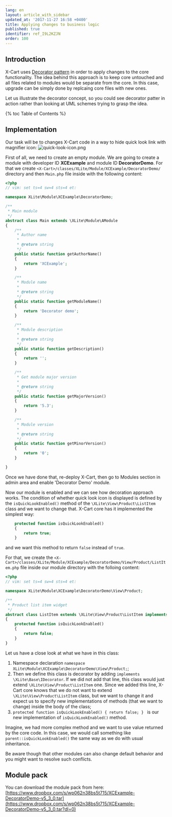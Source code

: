 ```yaml
---
lang: en
layout: article_with_sidebar
updated_at: '2017-11-27 16:58 +0400'
title: Applying changes to business logic
published: true
identifier: ref_I9L2KZJN
order: 100
---
```

## Introduction

X-Cart uses [Decorator pattern](https://en.wikipedia.org/wiki/Decorator_pattern) in order to apply changes to the core functionality. The idea behind this approach is to keep core untouched and all files related to modules would be separate from the core. In this case, upgrade can be simply done by replcaing core files with new ones.

Let us illustrate the decorator concept, so you could see decorator patter in action rather than looking at UML schemes trying to grasp the idea.

{% toc Table of Contents %}

## Implementation

Our task will be to changes X-Cart code in a way to hide quick look link with magnifier icon:
![quick-look-icon.png]({{site.baseurl}}/attachments/ref_I9L2KZJN/quick-look-icon.png)

First of all, we need to create an empty module. We are going to create a module with developer ID **XCExample** and module ID **DecoratorDemo**. For that we create `<X-Cart>/classes/XLite/Module/XCExample/DecoratorDemo/` directory and then `Main.php` file inside with the following content:

```php
<?php
// vim: set ts=4 sw=4 sts=4 et:

namespace XLite\Module\XCExample\DecoratorDemo;

/**
 * Main module
 */
abstract class Main extends \XLite\Module\AModule
{
    /**
     * Author name
     *
     * @return string
     */
    public static function getAuthorName()
    {
        return 'XCExample';
    }

    /**
     * Module name
     *
     * @return string
     */
    public static function getModuleName()
    {
        return 'Decorator demo';
    }

    /**
     * Module description
     *
     * @return string
     */
    public static function getDescription()
    {
        return '';
    }

    /**
     * Get module major version
     *
     * @return string
     */
    public static function getMajorVersion()
    {
        return '5.3';
    }

    /**
     * Module version
     *
     * @return string
     */
    public static function getMinorVersion()
    {
        return '0';
    }

}
```

Once we have done that, re-deploy X-Cart, then go to Modules section in admin area and enable 'Decorator Demo' module.

Now our module is enabled and we can see how decoration approach works. The condition of whether quick look icon is displayed is defined by the `isQuickLookEnabled()` method of the `\XLite\View\Product\ListItem` class and we want to change that. X-Cart core has it implemented the simplest way:

```php
    protected function isQuickLookEnabled()
    {
        return true;
    }
```

and we want this method to return `false` instead of `true`.

For that, we create the `<X-Cart>/classes/XLite/Module/XCExample/DecoratorDemo/View/Product/ListItem.php` file inside our module directory with the folloing content:

```php
<?php
// vim: set ts=4 sw=4 sts=4 et:

namespace XLite\Module\XCExample\DecoratorDemo\View\Product;

/**
 * Product list item widget
 */
abstract class ListItem extends \XLite\View\Product\ListItem implements \XLite\Base\IDecorator
{
    protected function isQuickLookEnabled()
    {
        return false;
    }    
}
```

Let us have a close look at what we have in this class:

1. Namespace declaration `namespace XLite\Module\XCExample\DecoratorDemo\View\Product;`;
2. Then we define this class is decorator by adding `implements \XLite\Base\IDecorator`. If we did not add that line, this class would just extend `\XLite\View\Product\ListItem` one. Since we added this line, X-Cart core knows that we do not want to extend `\XLite\View\Product\ListItem` class, but we want to change it and expect us to specify new implementations of methods (that we want to change) inside the body of the class;
3. `protected function isQuickLookEnabled() { return false; } ` is our new implementation of `isQuickLookEnabled()` method.

Imagine, we had more complex method and we want to use value returned by the core code. In this case, we would call something like `parent::isQuickLookEnabled()` the same way as we do with usual inheritance.

Be aware though that other modules can also change default behavior and you might want to resolve such conflicts.

## Module pack

You can download the module pack from here: [https://www.dropbox.com/s/wp062n38bs5t715/XCExample-DecoratorDemo-v5_3_0.tar](https://www.dropbox.com/s/wp062n38bs5t715/XCExample-DecoratorDemo-v5_3_0.tar?dl=0)
